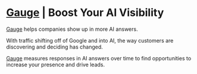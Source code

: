 # ​[Gauge](https://www.withgauge.com) | Boost Your AI Visibility


​[Gauge](https://www.withgauge.com) helps companies show up in more AI answers. 


With traffic shifting off of Google and into AI, the way customers are discovering and deciding has changed. 

​[Gauge](https://www.withgauge.com) measures responses in AI answers over time to find opportunities to increase your presence and drive leads.


